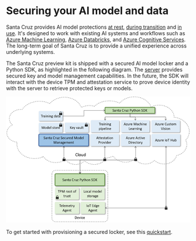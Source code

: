 # Securing your AI model and data

Santa Cruz provides AI model protections [at rest](protection-at-rest.md), [during transition](protection-in-transition.md) and [in use](protection-in-use.md). It's designed to work with existing AI systems and workflows such as [Azure Machine Learning](https://azure.microsoft.com/en-us/services/machine-learning/), [Azure Databricks](https://azure.microsoft.com/en-us/services/databricks/), and [Azure Cognitive Services](https://azure.microsoft.com/en-us/services/cognitive-services/). The long-term goal of Santa Cruz is to provide a unified experience across underlying systems.

The Santa Cruz preview kit is shipped with a secured AI model locker and a Python SDK, as highlighted in the following diagram. The [server](server-topology.md) provides secured key and model management capabilities. In the future, the SDK will interact with the device TPM and attestation service to prove device identity with the server to retrieve protected keys or models.

![Architecture](./imgs/architecture.png)

To get started with provisioning a secured locker, see this [quickstart](provision-a-secured-locker.md).